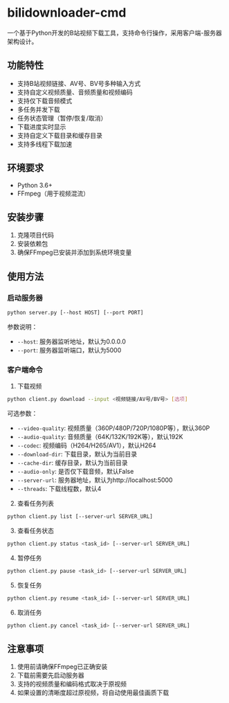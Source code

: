 # bilidownloader-cmd

一个基于Python开发的B站视频下载工具，支持命令行操作，采用客户端-服务器架构设计。

## 功能特性

- 支持B站视频链接、AV号、BV号多种输入方式
- 支持自定义视频质量、音频质量和视频编码
- 支持仅下载音频模式
- 多任务并发下载
- 任务状态管理（暂停/恢复/取消）
- 下载进度实时显示
- 支持自定义下载目录和缓存目录
- 支持多线程下载加速

## 环境要求

- Python 3.6+
- FFmpeg（用于视频混流）

## 安装步骤

1. 克隆项目代码
2. 安装依赖包
3. 确保FFmpeg已安装并添加到系统环境变量

## 使用方法

### 启动服务器

```bash
python server.py [--host HOST] [--port PORT]
```

参数说明：
- `--host`: 服务器监听地址，默认为0.0.0.0
- `--port`: 服务器监听端口，默认为5000

### 客户端命令

1. 下载视频
```bash
python client.py download --input <视频链接/AV号/BV号> [选项]
```

可选参数：
- `--video-quality`: 视频质量（360P/480P/720P/1080P等），默认360P
- `--audio-quality`: 音频质量（64K/132K/192K等），默认192K
- `--codec`: 视频编码（H264/H265/AV1），默认H264
- `--download-dir`: 下载目录，默认为当前目录
- `--cache-dir`: 缓存目录，默认为当前目录
- `--audio-only`: 是否仅下载音频，默认False
- `--server-url`: 服务器地址，默认为http://localhost:5000
- `--threads`: 下载线程数，默认4

2. 查看任务列表
```bash
python client.py list [--server-url SERVER_URL]
```

3. 查看任务状态
```bash
python client.py status <task_id> [--server-url SERVER_URL]
```

4. 暂停任务
```bash
python client.py pause <task_id> [--server-url SERVER_URL]
```

5. 恢复任务
```bash
python client.py resume <task_id> [--server-url SERVER_URL]
```

6. 取消任务
```bash
python client.py cancel <task_id> [--server-url SERVER_URL]
```

## 注意事项

1. 使用前请确保FFmpeg已正确安装
2. 下载前需要先启动服务器
3. 支持的视频质量和编码格式取决于原视频
4. 如果设置的清晰度超过原视频，将自动使用最佳画质下载